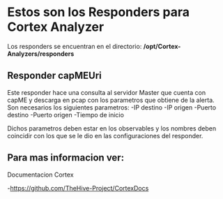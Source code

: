 # Estos son los Responders para Cortex Analyzer 

Los responders se encuentran en el directorio:
**/opt/Cortex-Analyzers/responders**

## Responder capMEUri
Este responder hace una consulta al servidor Master que cuenta con capME y descarga en pcap con los parametros que obtiene de la alerta.
Son necesarios los siguientes parametros:
-IP destino
-IP origen
-Puerto destino
-Puerto origen
-Tiempo de inicio

Dichos parametros deben estar en los observables y los nombres deben coincidir con los que se le dio en las configuraciones del responder.

Para mas informacion ver:
-------------------------
Documentacion Cortex 

-https://github.com/TheHive-Project/CortexDocs
